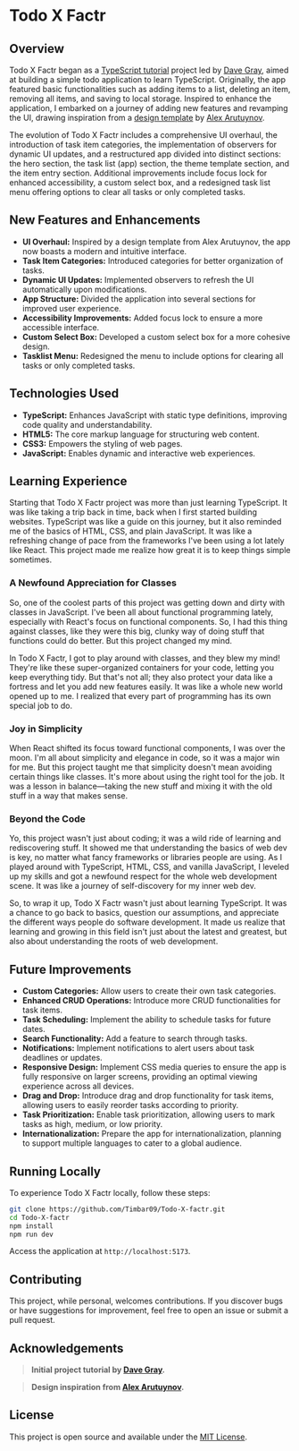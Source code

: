 # Todo X Factr

## Overview

Todo X Factr began as a [TypeScript tutorial](https://youtu.be/61v23Ce5SXA?list=PLU0pnXVbHLls62DwFOB35Kxq2bw4-EVBF) project led by [Dave Gray](https://www.youtube.com/@DaveGrayTeachesCode), aimed at building a simple todo application to learn TypeScript. Originally, the app featured basic functionalities such as adding items to a list, deleting an item, removing all items, and saving to local storage. Inspired to enhance the application, I embarked on a journey of adding new features and revamping the UI, drawing inspiration from a [design template](https://dribbble.com/shots/14100356-ToDo-App-UI) by [Alex Arutuynov](https://dribbble.com/alex_arutuynov).

The evolution of Todo X Factr includes a comprehensive UI overhaul, the introduction of task item categories, the implementation of observers for dynamic UI updates, and a restructured app divided into distinct sections: the hero section, the task list (app) section, the theme template section, and the item entry section. Additional improvements include focus lock for enhanced accessibility, a custom select box, and a redesigned task list menu offering options to clear all tasks or only completed tasks.

## New Features and Enhancements

- **UI Overhaul:** Inspired by a design template from Alex Arutuynov, the app now boasts a modern and intuitive interface.
- **Task Item Categories:** Introduced categories for better organization of tasks.
- **Dynamic UI Updates:** Implemented observers to refresh the UI automatically upon modifications.
- **App Structure:** Divided the application into several sections for improved user experience.
- **Accessibility Improvements:** Added focus lock to ensure a more accessible interface.
- **Custom Select Box:** Developed a custom select box for a more cohesive design.
- **Tasklist Menu:** Redesigned the menu to include options for clearing all tasks or only completed tasks.

## Technologies Used

- **TypeScript:** Enhances JavaScript with static type definitions, improving code quality and understandability.
- **HTML5:** The core markup language for structuring web content.
- **CSS3:** Empowers the styling of web pages.
- **JavaScript:** Enables dynamic and interactive web experiences.

## Learning Experience

Starting that Todo X Factr project was more than just learning TypeScript. It was like taking a trip back in time, back when I first started building websites. TypeScript was like a guide on this journey, but it also reminded me of the basics of HTML, CSS, and plain JavaScript. It was like a refreshing change of pace from the frameworks I've been using a lot lately like React. This project made me realize how great it is to keep things simple sometimes.

### A Newfound Appreciation for Classes

So, one of the coolest parts of this project was getting down and dirty with classes in JavaScript. I've been all about functional programming lately, especially with React's focus on functional components. So, I had this thing against classes, like they were this big, clunky way of doing stuff that functions could do better. But this project changed my mind.

In Todo X Factr, I got to play around with classes, and they blew my mind! They're like these super-organized containers for your code, letting you keep everything tidy. But that's not all; they also protect your data like a fortress and let you add new features easily. It was like a whole new world opened up to me. I realized that every part of programming has its own special job to do.

### Joy in Simplicity

When React shifted its focus toward functional components, I was over the moon. I'm all about simplicity and elegance in code, so it was a major win for me. But this project taught me that simplicity doesn't mean avoiding certain things like classes. It's more about using the right tool for the job. It was a lesson in balance—taking the new stuff and mixing it with the old stuff in a way that makes sense.

### Beyond the Code

Yo, this project wasn't just about coding; it was a wild ride of learning and rediscovering stuff. It showed me that understanding the basics of web dev is key, no matter what fancy frameworks or libraries people are using. As I played around with TypeScript, HTML, CSS, and vanilla JavaScript, I leveled up my skills and got a newfound respect for the whole web development scene. It was like a journey of self-discovery for my inner web dev.

So, to wrap it up, Todo X Factr wasn't just about learning TypeScript. It was a chance to go back to basics, question our assumptions, and appreciate the different ways people do software development. It made us realize that learning and growing in this field isn't just about the latest and greatest, but also about understanding the roots of web development.

## Future Improvements

- **Custom Categories:** Allow users to create their own task categories.
- **Enhanced CRUD Operations:** Introduce more CRUD functionalities for task items.
- **Task Scheduling:** Implement the ability to schedule tasks for future dates.
- **Search Functionality:** Add a feature to search through tasks.
- **Notifications:** Implement notifications to alert users about task deadlines or updates.
- **Responsive Design:** Implement CSS media queries to ensure the app is fully responsive on larger screens, providing an optimal viewing experience across all devices.
- **Drag and Drop:** Introduce drag and drop functionality for task items, allowing users to easily reorder tasks according to priority.
- **Task Prioritization:** Enable task prioritization, allowing users to mark tasks as high, medium, or low priority.
- **Internationalization:** Prepare the app for internationalization, planning to support multiple languages to cater to a global audience.

## Running Locally

To experience Todo X Factr locally, follow these steps:

```bash
git clone https://github.com/Timbar09/Todo-X-factr.git
cd Todo-X-factr
npm install
npm run dev
```

Access the application at `http://localhost:5173`.

## Contributing

This project, while personal, welcomes contributions. If you discover bugs or have suggestions for improvement, feel free to open an issue or submit a pull request.

## Acknowledgements

> **Initial project tutorial by [Dave Gray](https://www.youtube.com/@DaveGrayTeachesCode).**

> **Design inspiration from [Alex Arutuynov](https://dribbble.com/alex_arutuynov).**

## License

This project is open source and available under the [MIT License](LICENSE).
